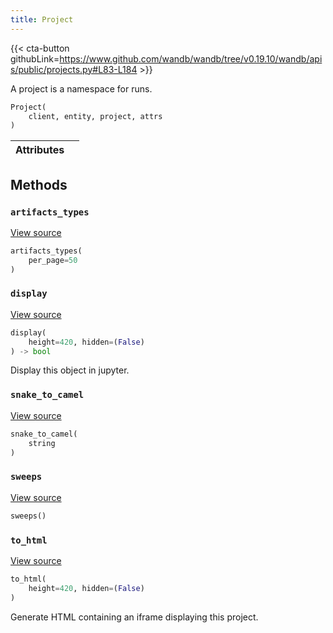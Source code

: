 ```yaml
---
title: Project
---
```


{{< cta-button githubLink=https://www.github.com/wandb/wandb/tree/v0.19.10/wandb/apis/public/projects.py#L83-L184 >}}

A project is a namespace for runs.

```python
Project(
    client, entity, project, attrs
)
```

| Attributes |  |
| :--- | :--- |

## Methods

### `artifacts_types`

[View source](https://www.github.com/wandb/wandb/tree/v0.19.10/wandb/apis/public/projects.py#L116-L118)

```python
artifacts_types(
    per_page=50
)
```

### `display`

[View source](https://www.github.com/wandb/wandb/tree/v0.19.10/wandb/apis/attrs.py#L16-L37)

```python
display(
    height=420, hidden=(False)
) -> bool
```

Display this object in jupyter.

### `snake_to_camel`

[View source](https://www.github.com/wandb/wandb/tree/v0.19.10/wandb/apis/attrs.py#L12-L14)

```python
snake_to_camel(
    string
)
```

### `sweeps`

[View source](https://www.github.com/wandb/wandb/tree/v0.19.10/wandb/apis/public/projects.py#L120-L158)

```python
sweeps()
```

### `to_html`

[View source](https://www.github.com/wandb/wandb/tree/v0.19.10/wandb/apis/public/projects.py#L100-L108)

```python
to_html(
    height=420, hidden=(False)
)
```

Generate HTML containing an iframe displaying this project.
